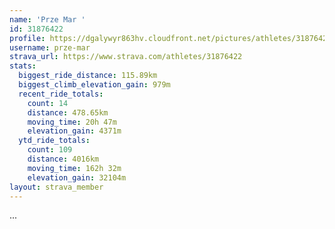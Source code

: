 ```yaml
---
name: 'Prze Mar '
id: 31876422
profile: https://dgalywyr863hv.cloudfront.net/pictures/athletes/31876422/22548952/3/large.jpg
username: prze-mar
strava_url: https://www.strava.com/athletes/31876422
stats:
  biggest_ride_distance: 115.89km
  biggest_climb_elevation_gain: 979m
  recent_ride_totals:
    count: 14
    distance: 478.65km
    moving_time: 20h 47m
    elevation_gain: 4371m
  ytd_ride_totals:
    count: 109
    distance: 4016km
    moving_time: 162h 32m
    elevation_gain: 32104m
layout: strava_member
--- 
```

...
